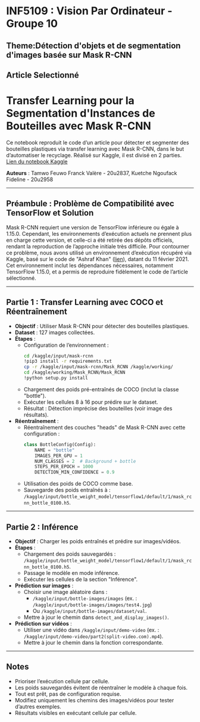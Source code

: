 # INF5109 : Vision Par Ordinateur - Groupe 10
## Theme:Détection d'objets et de segmentation d'images basée sur Mask R-CNN
## Article Selectionné
# Transfer Learning pour la Segmentation d'Instances de Bouteilles avec Mask R-CNN

Ce notebook reproduit le code d’un article pour détecter et segmenter des bouteilles plastiques via transfer learning avec Mask R-CNN, dans le but d’automatiser le recyclage. Réalisé sur Kaggle, il est divisé en 2 parties.  
[Lien du notebook Kaggle](https://www.kaggle.com/code/franckvalere/inf5109-vision-par-ordinateur-groupe-10)

**Auteurs** : Tamwo Feuwo Franck Valère - 20u2837, Kuetche Ngoufack Fideline - 20u2958

---

## Préambule : Problème de Compatibilité avec TensorFlow et Solution

Mask R-CNN requiert une version de TensorFlow inférieure ou égale à 1.15.0. Cependant, les environnements d’exécution actuels ne prennent plus en charge cette version, et celle-ci a été retirée des dépôts officiels, rendant la reproduction de l’approche initiale très difficile. Pour contourner ce problème, nous avons utilisé un environnement d’exécution récupéré via Kaggle, basé sur le code de "Ashraf Khan" ([lien](https://www.kaggle.com/code/ashrafkhan94/matterport-mask-r-cnn-model-object-detection)), datant du 11 février 2021. Cet environnement inclut les dépendances nécessaires, notamment TensorFlow 1.15.0, et a permis de reproduire fidèlement le code de l’article sélectionné.

---

## Partie 1 : Transfer Learning avec COCO et Réentraînement

- **Objectif** : Utiliser Mask R-CNN pour détecter des bouteilles plastiques.
- **Dataset** : 127 images collectées.
- **Étapes** :
  - Configuration de l’environnement :
    ```bash
    cd /kaggle/input/mask-rcnn
    !pip3 install -r requirements.txt
    cp -r /kaggle/input/mask-rcnn/Mask_RCNN /kaggle/working/
    cd /kaggle/working/Mask_RCNN/Mask_RCNN
    !python setup.py install
    ```
  - Chargement des poids pré-entraînés de COCO (inclut la classe "bottle").
  - Exécuter les cellules 8 à 16 pour prédire sur le dataset.
  - Résultat : Détection imprécise des bouteilles (voir image des résultats).
- **Réentraînement** :
  - Réentraînement des couches "heads" de Mask R-CNN avec cette configuration :
    ```python
    class BottleConfig(Config):
        NAME = "bottle"
        IMAGES_PER_GPU = 1
        NUM_CLASSES = 2  # Background + bottle
        STEPS_PER_EPOCH = 1000
        DETECTION_MIN_CONFIDENCE = 0.9
    ```
  - Utilisation des poids de COCO comme base.
  - Sauvegarde des poids entraînés à : `/kaggle/input/bottle_weight_model/tensorflow1/default/1/mask_rcnn_bottle_0100.h5`.

---

## Partie 2 : Inférence

- **Objectif** : Charger les poids entraînés et prédire sur images/vidéos.
- **Étapes** :
  - Chargement des poids sauvegardés : `/kaggle/input/bottle_weight_model/tensorflow1/default/1/mask_rcnn_bottle_0100.h5`.
  - Passage le modèle en mode inférence.
  - Exécuter les cellules de la section "Inférence".
- **Prédiction sur images** :
  - Choisir une image aléatoire dans :
    - `/kaggle/input/bottle-images/images` (ex. : `/kaggle/input/bottle-images/images/test4.jpg`)
    - Ou `/kaggle/input/bottle-images/dataset/val`.
  - Mettre à jour le chemin dans `detect_and_display_images()`.
- **Prédiction sur vidéos** :
  - Utiliser une vidéo dans `/kaggle/input/demo-video` (ex. : `/kaggle/input/demo-video/part2(split-video.com).mp4`).
  - Mettre à jour le chemin dans la fonction correspondante.

---

## Notes
- Prioriser l’exécution cellule par cellule.
- Les poids sauvegardés évitent de réentraîner le modèle à chaque fois.
- Tout est prêt, pas de configuration requise.
- Modifiez uniquement les chemins des images/vidéos pour tester d’autres exemples.
- Résultats visibles en exécutant cellule par cellule.
